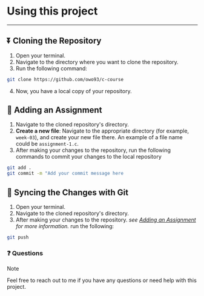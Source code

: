 # Using this project

---

## ⏬ Cloning the Repository

1. Open your terminal.
2. Navigate to the directory where you want to clone the repository.
3. Run the following command:

```bash
git clone https://github.com/owo93/c-course
```

4. Now, you have a local copy of your repository.

## 📃 Adding an Assignment

1. Navigate to the cloned repository's directory.
2. **Create a new file**: Navigate to the appropriate directory (for example, `week-03`), and create your new file there. An example of a file name could be `assignment-1.c`.
3. After making your changes to the repository, run the following commands to commit your changes to the local repository

```bash
git add .
git commit -m "Add your commit message here
```

## 🔄 Syncing the Changes with Git

1. Open your terminal.
2. Navigate to the cloned repository's directory.
3. After making your changes to the repository. *see [Adding an Assignment](#-adding-an-assignment) for more information.* run the following:

```bash
git push
```

### ❓ Questions

> [!NOTE]
> Feel free to reach out to me if you have any questions or need help with this project.
